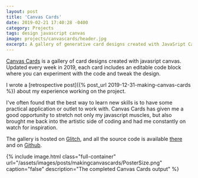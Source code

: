 ```yaml
---
layout: post
title: 'Canvas Cards'
date: 2019-02-21 17:40:28 -0400
category: Projects
tags: design javascript canvas
image: projects/canvascards/header.jpg
excerpt: A gallery of generative card designs created with JavaSript Canvas.
---
```


[Canvas Cards](https://canvas-cards.glitch.me/) is a gallery of card designs created with javasript canvas. Updated every week in 2019, each card includes an editable code block where you can experiment with the code and tweak the design.

I wrote a [retrospective post]({% post_url 2019-12-31-making-canvas-cards %}) about my experience working on the project.

I've often found that the best way to learn new skills is to have some practical application or outlet to work with. Canvas Cards has given me a good opportunity to stretch not only my javascript muscles, but also brought me back into the artistic side of coding and had me constantly on watch for inspiration.

The gallery is hosted on [Glitch](https://glitch.com), and all the source code is available [there](https://glitch.com/edit/#!/canvas-cards) and on [Github](https://github.com/lkpttn/deck).

{% include image.html class="full-container" url="/assets/images/posts/makingcanvascards/PosterSize.png" caption="false" description="The completed Canvas Cards output" %}
